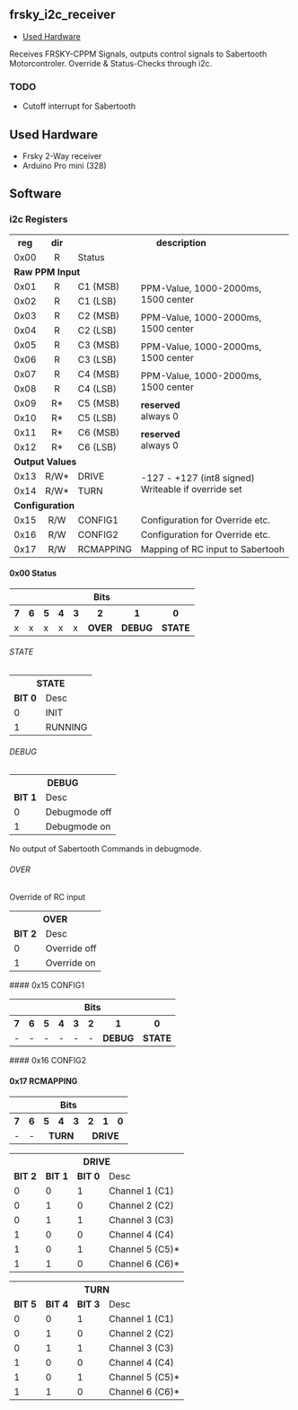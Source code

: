 frsky_i2c_receiver
------------------

 - [Used Hardware](#hardware)

Receives FRSKY-CPPM Signals, outputs control signals to Sabertooth Motorcontroler.
Override & Status-Checks through i2c.

### TODO
 - Cutoff interrupt for Sabertooth


<a id="hardware"></a>
Used Hardware
-------------
 - Frsky 2-Way receiver
 - Arduino Pro mini (328)

Software
--------
### i2c Registers
<table class="table table-striped">
  <tr>
    <th>reg</th>
    <th>dir</th>
    <th colspan="2">description</th>
  </tr>
  <tr>
    <td>0x00</td>
    <td align="center">R</td>
    <td colspan="2">Status</td>
  </tr>
  <tr>
    <td colspan="4"><strong>Raw PPM Input</strong></td>
  </tr>
  <tr>
    <td>0x01</td>
    <td align="center">R</td>
    <td>C1 (MSB)</td>
    <td rowspan="2">PPM-Value, 1000-2000ms,<br />
    1500 center</td>
  </tr>
  <tr>
    <td>0x02</td>
    <td align="center">R</td>
    <td>C1 (LSB)</td>
  </tr>
  <tr>
    <td>0x03</td>
    <td align="center">R</td>
    <td>C2 (MSB)</td>
    <td rowspan="2">PPM-Value, 1000-2000ms,<br />
    1500 center</td>
  </tr>
  <tr>
    <td>0x04</td>
    <td align="center">R</td>
    <td>C2 (LSB)</td>
  </tr>
  <tr>
    <td>0x05</td>
    <td align="center">R</td>
    <td>C3 (MSB)</td>
    <td rowspan="2">PPM-Value, 1000-2000ms,<br />
    1500 center</td>
  </tr>
  <tr>
    <td>0x06</td>
    <td align="center">R</td>
    <td>C3 (LSB)</td>
  </tr>
  <tr>
    <td>0x07</td>
    <td align="center">R</td>
    <td>C4 (MSB)</td>
    <td rowspan="2">PPM-Value, 1000-2000ms,<br />
    1500 center</td>
  </tr>
  <tr>
    <td>0x08</td>
    <td align="center">R</td>
    <td>C4 (LSB)</td>
  </tr>
  
  <tr>
    <td>0x09</td>
    <td align="center">R*</td>
    <td>C5 (MSB)</td>
    <td rowspan="2"><strong>reserved</strong><br />always 0</td>
  </tr>
  <tr>
    <td>0x10</td>
    <td align="center">R*</td>
    <td>C5 (LSB)</td>
  </tr>
  
  <tr>
    <td>0x11</td>
    <td align="center">R*</td>
    <td>C6 (MSB)</td>
    <td rowspan="2"><strong>reserved</strong><br />always 0</td>
  </tr>
  <tr>
    <td>0x12</td>
    <td align="center">R*</td>
    <td>C6 (LSB)</td>
  </tr>
  
  
  <tr>
    <td colspan="4"><strong>Output Values</strong></td>
  </tr>
  <tr>
    <td>0x13</td>
    <td align="center">R/W*</td>
    <td>DRIVE</td>
    <td rowspan="2">-127 - +127 (int8 signed)<br />
    Writeable if override set</td>
  </tr>
  <tr>
    <td>0x14</td>
    <td align="center">R/W*</td>
    <td>TURN</td>
  </tr>
  
  <tr>
    <td colspan="4"><strong>Configuration</strong></td>
  </tr>
  <tr>
    <td>0x15</td>
    <td align="center">R/W</td>
    <td>CONFIG1</td>
    <td>Configuration for Override etc.</td>
  </tr>
  <tr>
    <td>0x16</td>
    <td align="center">R/W</td>
    <td>CONFIG2</td>
    <td>Configuration for Override etc.</td>
  </tr>
  <tr>
    <td>0x17</td>
    <td align="center">R/W</td>
    <td>RCMAPPING</td>
    <td>Mapping of RC input to Sabertooh</td>
  </tr>
  
 
</table>

#### 0x00 Status

<table class="table table-striped">
<tr>
  <th colspan="8">Bits</th>
</tr>
<tr>
  <th>7</th>
  <th>6</th>
  <th>5</th>
  <th>4</th>
  <th>3</th>
  <th>2</th>
  <th>1</th>
  <th>0</th>
</tr>
<tr>
  <td>x</td>
  <td>x</td>
  <td>x</td>
  <td>x</td>
  <td>x</td>
  <td><strong>OVER</strong></td>
  <td><strong>DEBUG</strong></td>
  <td><strong>STATE</strong></td>
</tr>
</table>

###### STATE
<table class="table table-striped">
  <tr>
    <th colspan="2">STATE</th>
  </tr>
  <tr>
    <td><strong>BIT 0</strong></td>
    <td>Desc</td>
  </tr>
  <tr>
    <td>0</td>
    <td>INIT</td>
  </tr>
  <tr>
    <td>1</td>
    <td>RUNNING</td>
  </tr>
</table>

###### DEBUG
<table class="table table-striped">
  <tr>
    <th colspan="2">DEBUG</th>
  </tr>
  <tr>
    <td><strong>BIT 1</strong></td>
    <td>Desc</td>
  </tr>
  <tr>
    <td>0</td>
    <td>Debugmode off</td>
  </tr>
  <tr>
    <td>1</td>
    <td>Debugmode on</td>
  </tr>
</table>
No output of Sabertooth Commands in debugmode.

###### OVER
Override of RC input
<table class="table table-striped">
  <tr>
    <th colspan="2">OVER</th>
  </tr>
  <tr>
    <td><strong>BIT 2</strong></td>
    <td>Desc</td>
  </tr>
  <tr>
    <td>0</td>
    <td>Override off</td>
  </tr>
  <tr>
    <td>1</td>
    <td>Override on</td>
  </tr>
</table>
#### 0x15 CONFIG1
<table class="table table-striped">
<tr>
  <th colspan="8">Bits</th>
</tr>
<tr>
  <th>7</th>
  <th>6</th>
  <th>5</th>
  <th>4</th>
  <th>3</th>
  <th>2</th>
  <th>1</th>
  <th>0</th>
</tr>
<tr>
  <td>-</td>
  <td>-</td>
  <td>-</td>
  <td>-</td>
  <td>-</td>
  <td>-</td>
  <td><strong>DEBUG</strong></td>
  <td><strong>STATE</strong></td>
</tr>
</table>
#### 0x16 CONFIG2

#### 0x17 RCMAPPING
<table class="table table-striped">
<tr>
  <th colspan="8">Bits</th>
</tr>
<tr>
  <th>7</th>
  <th>6</th>
  <th>5</th>
  <th>4</th>
  <th>3</th>
  <th>2</th>
  <th>1</th>
  <th>0</th>
</tr>
<tr>
  <td>-</td>
  <td>-</td>
  <td colspan="3" align="center"><strong>TURN</strong></td>
  <td colspan="3" align="center"><strong>DRIVE</strong></td>
</tr>
</table>

<table class="table table-striped">
  <tr>
    <th colspan="4">DRIVE</th>
  </tr>
  <tr>
    <td><strong>BIT 2</strong></td>
    <td><strong>BIT 1</strong></td>
    <td><strong>BIT 0</strong></td>
    <td>Desc</td>
  </tr>
  <tr>
    <td>0</td>
    <td>0</td>
    <td>1</td>
    <td>Channel 1 (C1)</td>
  </tr>
  <tr>
    <td>0</td>
    <td>1</td>
    <td>0</td>
    <td>Channel 2 (C2)</td>
  </tr>
  <tr>
    <td>0</td>
    <td>1</td>
    <td>1</td>
    <td>Channel 3 (C3)</td>
  </tr>
  <tr>
    <td>1</td>
    <td>0</td>
    <td>0</td>
    <td>Channel 4 (C4)</td>
  </tr>
  <tr>
    <td>1</td>
    <td>0</td>
    <td>1</td>
    <td>Channel 5 (C5)*</td>
  </tr>
  <tr>
    <td>1</td>
    <td>1</td>
    <td>0</td>
    <td>Channel 6 (C6)*</td>
  </tr>
</table>

<table class="table table-striped">
  <tr>
    <th colspan="4">TURN</th>
  </tr>
  <tr>
    <td><strong>BIT 5</strong></td>
    <td><strong>BIT 4</strong></td>
    <td><strong>BIT 3</strong></td>
    <td>Desc</td>
  </tr>
  <tr>
    <td>0</td>
    <td>0</td>
    <td>1</td>
    <td>Channel 1 (C1)</td>
  </tr>
  <tr>
    <td>0</td>
    <td>1</td>
    <td>0</td>
    <td>Channel 2 (C2)</td>
  </tr>
  <tr>
    <td>0</td>
    <td>1</td>
    <td>1</td>
    <td>Channel 3 (C3)</td>
  </tr>
  <tr>
    <td>1</td>
    <td>0</td>
    <td>0</td>
    <td>Channel 4 (C4)</td>
  </tr>
  <tr>
    <td>1</td>
    <td>0</td>
    <td>1</td>
    <td>Channel 5 (C5)*</td>
  </tr>
  <tr>
    <td>1</td>
    <td>1</td>
    <td>0</td>
    <td>Channel 6 (C6)*</td>
  </tr>
</table>